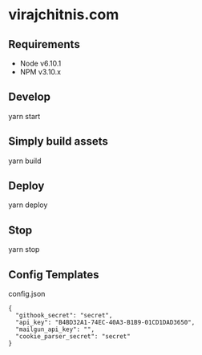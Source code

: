 virajchitnis.com
================

Requirements
------------

- Node v6.10.1
- NPM v3.10.x

Develop
-------

yarn start

Simply build assets
-------------------

yarn build

Deploy
------

yarn deploy

Stop
----

yarn stop

Config Templates
----------------

config.json

```
{
  "githook_secret": "secret",
  "api_key": "B4BD32A1-74EC-40A3-B1B9-01CD1DAD3650",
  "mailgun_api_key": "",
  "cookie_parser_secret": "secret"
}
```
